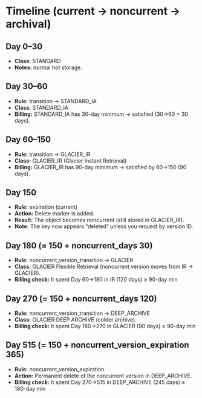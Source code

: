 # Timeline (current → noncurrent → archival)

## Day 0–30
- **Class:** STANDARD  
- **Notes:** normal hot storage.

## Day 30–60
- **Rule:** transition → STANDARD_IA  
- **Class:** STANDARD_IA  
- **Billing:** STANDARD_IA has 30-day minimum → satisfied (30→60 = 30 days).

## Day 60–150
- **Rule:** transition → GLACIER_IR  
- **Class:** GLACIER_IR (Glacier Instant Retrieval)  
- **Billing:** GLACIER_IR has 90-day minimum → satisfied by 60→150 (90 days).

## Day 150
- **Rule:** expiration (current)  
- **Action:** Delete marker is added.  
- **Result:** The object becomes noncurrent (still stored in GLACIER_IR).  
- **Note:** The key now appears “deleted” unless you request by version ID.

## Day 180 (= 150 + noncurrent_days 30)
- **Rule:** noncurrent_version_transition → GLACIER  
- **Class:** GLACIER Flexible Retrieval (noncurrent version moves from IR → GLACIER).  
- **Billing check:** It spent Day 60→180 in IR (120 days) ≥ 90-day min 

## Day 270 (= 150 + noncurrent_days 120)
- **Rule:** noncurrent_version_transition → DEEP_ARCHIVE  
- **Class:** GLACIER DEEP ARCHIVE (colder archive).  
- **Billing check:** It spent Day 180→270 in GLACIER (90 days) ≥ 90-day min 

## Day 515 (= 150 + noncurrent_version_expiration 365)
- **Rule:** noncurrent_version_expiration  
- **Action:** Permanent delete of the noncurrent version in DEEP_ARCHIVE.  
- **Billing check:** It spent Day 270→515 in DEEP_ARCHIVE (245 days) ≥ 180-day min 